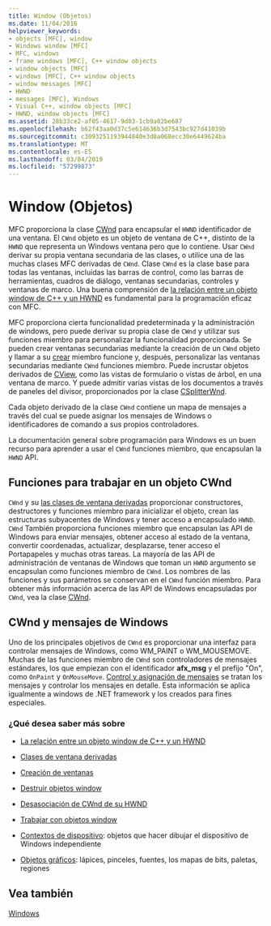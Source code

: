 ```yaml
---
title: Window (Objetos)
ms.date: 11/04/2016
helpviewer_keywords:
- objects [MFC], window
- Windows window [MFC]
- MFC, windows
- frame windows [MFC], C++ window objects
- window objects [MFC]
- windows [MFC], C++ window objects
- window messages [MFC]
- HWND
- messages [MFC], Windows
- Visual C++, window objects [MFC]
- HWND, window objects [MFC]
ms.assetid: 28b33ce2-af05-4617-9d03-1cb9a02be687
ms.openlocfilehash: b62f43aa0d37c5e614636b3d7543bc927d41039b
ms.sourcegitcommit: c3093251193944840e3d0a068ecc30e6449624ba
ms.translationtype: MT
ms.contentlocale: es-ES
ms.lasthandoff: 03/04/2019
ms.locfileid: "57299873"
---
```

# <a name="window-objects"></a>Window (Objetos)

MFC proporciona la clase [CWnd](../mfc/reference/cwnd-class.md) para encapsular el `HWND` identificador de una ventana. El `CWnd` objeto es un objeto de ventana de C++, distinto de la `HWND` que representa un Windows ventana pero que lo contiene. Usar `CWnd` derivar su propia ventana secundaria de las clases, o utilice una de las muchas clases MFC derivadas de `CWnd`. Clase `CWnd` es la clase base para todas las ventanas, incluidas las barras de control, como las barras de herramientas, cuadros de diálogo, ventanas secundarias, controles y ventanas de marco. Una buena comprensión de [la relación entre un objeto window de C++ y un HWND](../mfc/relationship-between-a-cpp-window-object-and-an-hwnd.md) es fundamental para la programación eficaz con MFC.

MFC proporciona cierta funcionalidad predeterminada y la administración de windows, pero puede derivar su propia clase de `CWnd` y utilizar sus funciones miembro para personalizar la funcionalidad proporcionada. Se pueden crear ventanas secundarias mediante la creación de un `CWnd` objeto y llamar a su [crear](../mfc/reference/cwnd-class.md#create) miembro funcione y, después, personalizar las ventanas secundarias mediante `CWnd` funciones miembro. Puede incrustar objetos derivados de [CView](../mfc/reference/cview-class.md), como las vistas de formulario o vistas de árbol, en una ventana de marco. Y puede admitir varias vistas de los documentos a través de paneles del divisor, proporcionados por la clase [CSplitterWnd](../mfc/reference/csplitterwnd-class.md).

Cada objeto derivado de la clase `CWnd` contiene un mapa de mensajes a través del cual se puede asignar los mensajes de Windows o identificadores de comando a sus propios controladores.

La documentación general sobre programación para Windows es un buen recurso para aprender a usar el `CWnd` funciones miembro, que encapsulan la `HWND` API.

## <a name="functions-for-operating-on-a-cwnd"></a>Funciones para trabajar en un objeto CWnd

`CWnd` y su [las clases de ventana derivadas](../mfc/derived-window-classes.md) proporcionar constructores, destructores y funciones miembro para inicializar el objeto, crean las estructuras subyacentes de Windows y tener acceso a encapsulado `HWND`. `CWnd` También proporciona funciones miembro que encapsulan las API de Windows para enviar mensajes, obtener acceso al estado de la ventana, convertir coordenadas, actualizar, desplazarse, tener acceso el Portapapeles y muchas otras tareas. La mayoría de las API de administración de ventanas de Windows que toman un `HWND` argumento se encapsulan como funciones miembro de `CWnd`. Los nombres de las funciones y sus parámetros se conservan en el `CWnd` función miembro. Para obtener más información acerca de las API de Windows encapsuladas por `CWnd`, vea la clase [CWnd](../mfc/reference/cwnd-class.md).

## <a name="cwnd-and-windows-messages"></a>CWnd y mensajes de Windows

Uno de los principales objetivos de `CWnd` es proporcionar una interfaz para controlar mensajes de Windows, como WM_PAINT o WM_MOUSEMOVE. Muchas de las funciones miembro de `CWnd` son controladores de mensajes estándares, los que empiezan con el identificador **afx_msg** y el prefijo "On", como `OnPaint` y `OnMouseMove`. [Control y asignación de mensajes](../mfc/message-handling-and-mapping.md) se tratan los mensajes y controlar los mensajes en detalle. Esta información se aplica igualmente a windows de .NET framework y los creados para fines especiales.

### <a name="what-do-you-want-to-know-more-about"></a>¿Qué desea saber más sobre

- [La relación entre un objeto window de C++ y un HWND](../mfc/relationship-between-a-cpp-window-object-and-an-hwnd.md)

- [Clases de ventana derivadas](../mfc/derived-window-classes.md)

- [Creación de ventanas](../mfc/creating-windows.md)

- [Destruir objetos window](../mfc/destroying-window-objects.md)

- [Desasociación de CWnd de su HWND](../mfc/detaching-a-cwnd-from-its-hwnd.md)

- [Trabajar con objetos window](../mfc/working-with-window-objects.md)

- [Contextos de dispositivo](../mfc/device-contexts.md): objetos que hacer dibujar el dispositivo de Windows independiente

- [Objetos gráficos](../mfc/graphic-objects.md): lápices, pinceles, fuentes, los mapas de bits, paletas, regiones

## <a name="see-also"></a>Vea también

[Windows](../mfc/windows.md)
